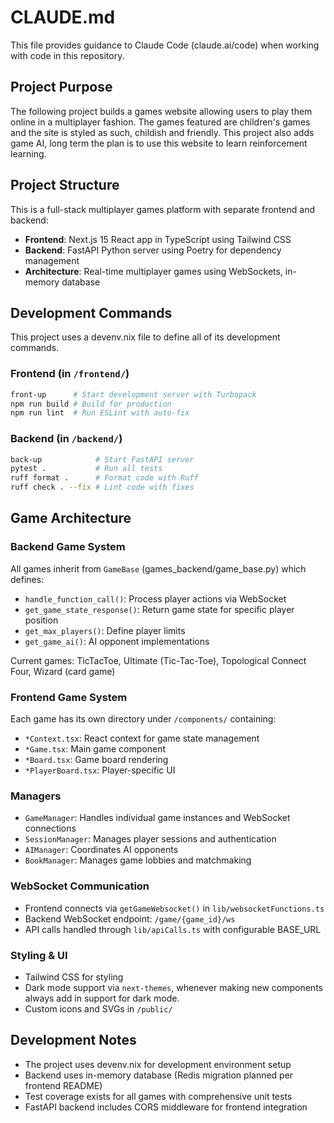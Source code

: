 # CLAUDE.md

This file provides guidance to Claude Code (claude.ai/code) when working with code in this repository.

## Project Purpose

The following project builds a games website allowing users to play them online in a multiplayer fashion.
The games featured are children's games and the site is styled as such, childish and friendly.
This project also adds game AI, long term the plan is to use this website to learn reinforcement learning.

## Project Structure

This is a full-stack multiplayer games platform with separate frontend and backend:

- **Frontend**: Next.js 15 React app in TypeScript using Tailwind CSS
- **Backend**: FastAPI Python server using Poetry for dependency management
- **Architecture**: Real-time multiplayer games using WebSockets, in-memory database

## Development Commands

This project uses a devenv.nix file to define all of its development commands.

### Frontend (in `/frontend/`)
```bash
front-up      # Start development server with Turbopack
npm run build # Build for production  
npm run lint  # Run ESLint with auto-fix
```

### Backend (in `/backend/`)
```bash
back-up            # Start FastAPI server
pytest .           # Run all tests
ruff format .      # Format code with Ruff
ruff check . --fix # Lint code with fixes
```

## Game Architecture

### Backend Game System
All games inherit from `GameBase` (games_backend/game_base.py) which defines:
- `handle_function_call()`: Process player actions via WebSocket
- `get_game_state_response()`: Return game state for specific player position
- `get_max_players()`: Define player limits
- `get_game_ai()`: AI opponent implementations

Current games: TicTacToe, Ultimate (Tic-Tac-Toe), Topological Connect Four, Wizard (card game)

### Frontend Game System
Each game has its own directory under `/components/` containing:
- `*Context.tsx`: React context for game state management
- `*Game.tsx`: Main game component
- `*Board.tsx`: Game board rendering
- `*PlayerBoard.tsx`: Player-specific UI

### Managers
- `GameManager`: Handles individual game instances and WebSocket connections
- `SessionManager`: Manages player sessions and authentication
- `AIManager`: Coordinates AI opponents
- `BookManager`: Manages game lobbies and matchmaking

### WebSocket Communication
- Frontend connects via `getGameWebsocket()` in `lib/websocketFunctions.ts`
- Backend WebSocket endpoint: `/game/{game_id}/ws`
- API calls handled through `lib/apiCalls.ts` with configurable BASE_URL

### Styling & UI
- Tailwind CSS for styling
- Dark mode support via `next-themes`, whenever making new components always add in support for dark mode.
- Custom icons and SVGs in `/public/`

## Development Notes

- The project uses devenv.nix for development environment setup
- Backend uses in-memory database (Redis migration planned per frontend README)
- Test coverage exists for all games with comprehensive unit tests
- FastAPI backend includes CORS middleware for frontend integration
